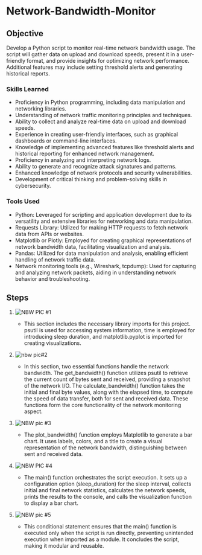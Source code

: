 # Network-Bandwidth-Monitor

## Objective

Develop a Python script to monitor real-time network bandwidth usage. The script will gather data on upload and download speeds, present it in a user-friendly format, and provide insights for optimizing network performance. Additional features may include setting threshold alerts and generating historical reports.

### Skills Learned


- Proficiency in Python programming, including data manipulation and networking libraries.
- Understanding of network traffic monitoring principles and techniques.
- Ability to collect and analyze real-time data on upload and download speeds.
- Experience in creating user-friendly interfaces, such as graphical dashboards or command-line interfaces.
- Knowledge of implementing advanced features like threshold alerts and historical reporting for enhanced network management.
- Proficiency in analyzing and interpreting network logs.
- Ability to generate and recognize attack signatures and patterns.
- Enhanced knowledge of network protocols and security vulnerabilities.
- Development of critical thinking and problem-solving skills in cybersecurity.

### Tools Used

- Python: Leveraged for scripting and application development due to its versatility and extensive libraries for networking and data manipulation.
- Requests Library: Utilized for making HTTP requests to fetch network data from APIs or websites.
- Matplotlib or Plotly: Employed for creating graphical representations of network bandwidth data, facilitating visualization and analysis.
- Pandas: Utilized for data manipulation and analysis, enabling efficient handling of network traffic data.
- Network monitoring tools (e.g., Wireshark, tcpdump): Used for capturing and analyzing network packets, aiding in understanding network behavior and troubleshooting.

## Steps
1. ![NBW PIC #1](https://github.com/CyberneticJosh96/Network-Bandwidth-Monitor/assets/146404458/8e29c6df-1926-4ca0-a546-5a271b0956ec)
    - This section includes the necessary library imports for this project. psutil is used for accessing system information, time is employed for introducing sleep duration, and         matplotlib.pyplot is imported for creating visualizations.

2. ![nbw pic#2](https://github.com/CyberneticJosh96/Network-Bandwidth-Monitor/assets/146404458/251ff3a0-32e1-45a7-bcb6-27bdfc8d315d)
   
    - In this section, two essential functions handle the network bandwidth. The get_bandwidth() function utilizes psutil to retrieve the current count of bytes sent and received,       providing a snapshot of the network I/O. The calculate_bandwidth() function takes the initial and final byte values, along with the elapsed time, to compute the speed of           data transfer, both for sent and received data. These functions form the core functionality of the network monitoring aspect.

3. ![NBW pic #3](https://github.com/CyberneticJosh96/Network-Bandwidth-Monitor/assets/146404458/29dfe9e0-31a1-4e50-8f88-1bb076f9e3cb)

    - The plot_bandwidth() function employs Matplotlib to generate a bar chart. It uses labels, colors, and a title to create a visual representation of the network bandwidth,           distinguishing between sent and received data.
  
4. ![NBW PIC #4](https://github.com/CyberneticJosh96/Network-Bandwidth-Monitor/assets/146404458/bf64b230-11dd-4982-8851-7ed77871e08b)
     - The main() function orchestrates the script execution. It sets up a configuration option (sleep_duration) for the sleep interval, collects initial and final network                statistics, calculates the network speeds, prints the results to the console, and calls the visualization function to display a bar chart.
  
5. ![NBW pic #5](https://github.com/CyberneticJosh96/Network-Bandwidth-Monitor/assets/146404458/4bd50e14-a458-4049-9663-c0424e15be74)
     - This conditional statement ensures that the main() function is executed only when the script is run directly, preventing unintended execution when imported as a module. It         concludes the script, making it modular and reusable.
